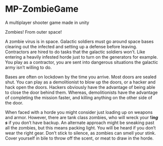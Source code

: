 # MP-ZombieGame
A multiplayer shooter game made in unity


Zombies! From outer space! 

A zombie virus is in space. Galactic soldiers must go around space bases clearing out the infected and setting up a defense before leaving. Contractors are hired to do tasks that the galactic soldiers won’t. Like entering a heavily infested horde just to turn on the generators for example. You play as a contractor, you are sent into dangerous situations the galactic army isn’t willing to do. 

Bases are often on lockdown by the time you arrive. Most doors are sealed shut. You can play as a demolitionist to blow up the doors, or a hacker and hack open the doors. Hackers obviously have the advantage of being able to close the door behind them. Whereas, demolitionists have the advantage of completing the mission faster, and killing anything on the other side of the door. 

When faced with a horde you might consider just loading up on weapons and armor. However, there are tank class zombies, who will wreck your f***ing s*** if you don’t have backup. An alternate approach might be sneaking past all the zombies, but this means packing light. You will be heard if you don’t wear the right gear. Don’t stick to silence, as zombies can smell your stink. Cover yourself in bile to throw off the scent, or meat to draw in the horde.
